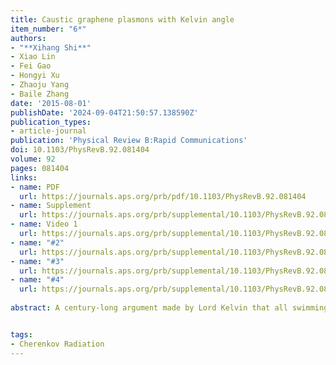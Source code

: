 ```yaml
---
title: Caustic graphene plasmons with Kelvin angle
item_number: "6*"
authors:
- "**Xihang Shi**"
- Xiao Lin
- Fei Gao
- Hongyi Xu
- Zhaoju Yang
- Baile Zhang
date: '2015-08-01'
publishDate: '2024-09-04T21:50:57.138590Z'
publication_types:
- article-journal
publication: 'Physical Review B:Rapid Communications'
doi: 10.1103/PhysRevB.92.081404
volume: 92
pages: 081404
links:
- name: PDF
  url: https://journals.aps.org/prb/pdf/10.1103/PhysRevB.92.081404
- name: Supplement 
  url: https://journals.aps.org/prb/supplemental/10.1103/PhysRevB.92.081404/supplementary_material.pdf
- name: Video 1
  url: https://journals.aps.org/prb/supplemental/10.1103/PhysRevB.92.081404/graphene_plasmons_0.1c.wmv
- name: "#2"
  url: https://journals.aps.org/prb/supplemental/10.1103/PhysRevB.92.081404/graphene_plasmons_0.3c.wmv
- name: "#3"
  url: https://journals.aps.org/prb/supplemental/10.1103/PhysRevB.92.081404/graphene_plasmons_0.5c.wmv
- name: "#4"
  url: https://journals.aps.org/prb/supplemental/10.1103/PhysRevB.92.081404/graphene_plasmons_0.7c.wmv
  
abstract: A century-long argument made by Lord Kelvin that all swimming objects have an effective Mach number of 3, corresponding to a Kelvin angle of 19.5° for ship waves, has been challenged recently with the conclusion that the Kelvin angle should gradually transit to the Mach angle as the ship's velocity increases. Here we show that a similar phenomenon can happen for graphene plasmons. By analyzing the caustic wave pattern of graphene plasmons stimulated by a swift charged particle moving uniformly above graphene, we show that at low velocities of the charged particle, the caustics of graphene plasmons form the Kelvin angle. At large velocities of the particle, the caustics disappear and the effective semiangle of the wave pattern approaches the Mach angle. Our study introduces caustic wave theory to the field of graphene plasmonics, and reveals a physical picture of graphene plasmon excitation during electron energy-loss spectroscopy measurements.


tags:
- Cherenkov Radiation
---
```

